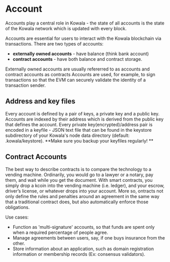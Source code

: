 # Account

Accounts play a central role in Kowala - the state of all accounts is the state
of the Kowala network which is updated with every block.

Accounts are essential for users to interact with the Kowala blockchain via
transactions. There are two types of accounts:

- **externally owned accounts** - have balance (think bank account)
- **contract accounts** - have both balance and contract storage.

Externally owned accounts are usually refererred to as accounts and contract
accounts as contracts
Accounts are used, for example, to sign transactions so that the EVM can
securely validate the identity of a transaction sender.

## Address and key files

Every account is defined by a pair of keys, a private key and a public key.
Accounts are indexed by their address which is derived from the public key that
defines the account. Every private key(encrypted)/address pair is encoded in a
keyfile - JSON text file that can be found in the keystore subdirectory of your
Kowala's node data directory (default: .kowala/keystore). **Make sure you backup
your keyfiles regularly! **

## Contract Accounts

The best way to describe contracts is to compare the technology to a vending
machine. Ordinarily, you would go to a lawyer or a notary, pay them, and wait
while you get the document. With smart contracts, you simply drop a kcoin into
the vending machine (i.e. ledger), and your escrow, driver’s license, or
whatever drops into your account. More so, ontracts not only define the rules
and penalties around an agreement in the same way that a traditional contract
does, but also automatically enforce those obligations.

Use cases:

- Function as 'multi-signature' accounts, so that funds are spent only when a
  required percentage of people agree.
- Manage agreements between users, say, if one buys insurance from the other.
- Store information about an application, such as domain registration
  information or membership records (Ex: consensus validators).

</br></br>
